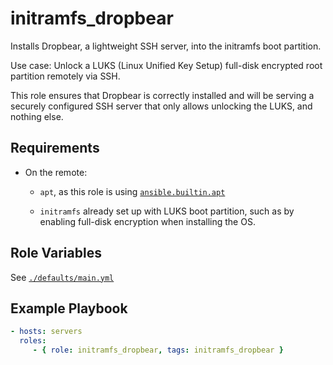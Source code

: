 <!--
SPDX-FileCopyrightText: 2022 Risk.Ident GmbH <contact@riskident.com>

SPDX-License-Identifier: CC-BY-4.0
-->

# initramfs\_dropbear

Installs Dropbear, a lightweight SSH server, into the initramfs boot partition.

Use case: Unlock a LUKS (Linux Unified Key Setup) full-disk encrypted root
partition remotely via SSH.

This role ensures that Dropbear is correctly installed and will be serving a
securely configured SSH server that only allows unlocking the LUKS, and nothing
else.

## Requirements

- On the remote:

  - `apt`, as this role is using [`ansible.builtin.apt`](https://docs.ansible.com/ansible/latest/collections/ansible/builtin/apt_module.html#requirements)

  - `initramfs` already set up with LUKS boot partition, such as by enabling
    full-disk encryption when installing the OS.

## Role Variables

See [`./defaults/main.yml`](./defaults/main.yml)

## Example Playbook

```yaml
- hosts: servers
  roles:
     - { role: initramfs_dropbear, tags: initramfs_dropbear }
```
